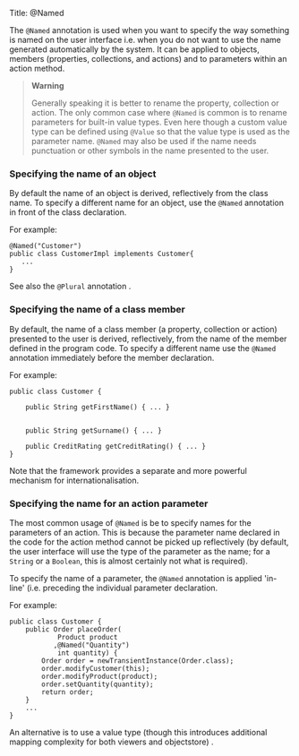 Title: @Named

The `@Named` annotation is used when you want to specify the way
something is named on the user interface i.e. when you do not want to
use the name generated automatically by the system. It can be applied to
objects, members (properties, collections, and actions) and to
parameters within an action method.

> **Warning**
>
> Generally speaking it is better to rename the property, collection or
> action. The only common case where `@Named` is common is to rename
> parameters for built-in value types. Even here though a custom value
> type can be defined using `@Value` so that the value type is used as the
> parameter name. `@Named` may also be used if the name needs punctuation
> or other symbols in the name presented to the user.

### Specifying the name of an object

By default the name of an object is derived, reflectively from the class
name. To specify a different name for an object, use the `@Named`
annotation in front of the class declaration.

For example:

    @Named("Customer")
    public class CustomerImpl implements Customer{
       ...
    }

See also the `@Plural` annotation <!--, ?-->.

### Specifying the name of a class member

By default, the name of a class member (a property, collection or
action) presented to the user is derived, reflectively, from the name of
the member defined in the program code. To specify a different name use
the `@Named
          `annotation immediately before the member declaration.

For example:

    public class Customer {
        
        public String getFirstName() { ... }

        
        public String getSurname() { ... }

        public CreditRating getCreditRating() { ... }
    }

Note that the framework provides a separate and more powerful mechanism
for internationalisation.

### Specifying the name for an action parameter

The most common usage of `@Named` is be to specify names for the
parameters of an action. This is because the parameter name declared in
the code for the action method cannot be picked up reflectively (by
default, the user interface will use the type of the parameter as the
name; for a `String` or a `Boolean`, this is almost certainly not what is
required).

To specify the name of a parameter, the `@Named` annotation is applied
'in-line' (i.e. preceding the individual parameter declaration.

For example:

    public class Customer {
        public Order placeOrder(
                Product product
               ,@Named("Quantity")
                int quantity) {
            Order order = newTransientInstance(Order.class);
            order.modifyCustomer(this);
            order.modifyProduct(product);
            order.setQuantity(quantity);        
            return order;
        }
        ...
    }

An alternative is to use a value type (though this introduces additional mapping complexity for both viewers and objectstore) <!--, as described in ?-->.
